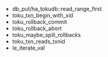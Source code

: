 * db_put/ha_tokudb::read_range_first
* toku_txn_begin_with_xid
* toku_rollback_commit
* toku_rollback_abort
* toku_maybe_spill_rollbacks
* toku_txn_reads_txnid
* le_iterate_val